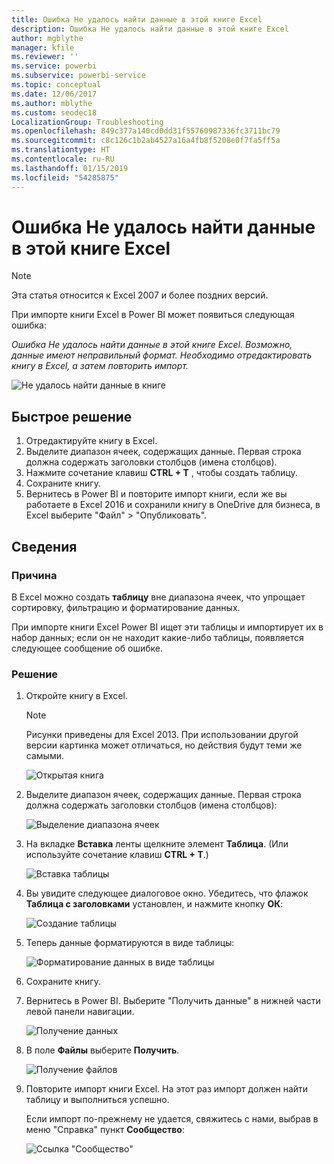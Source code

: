 ```yaml
---
title: Ошибка Не удалось найти данные в этой книге Excel
description: Ошибка Не удалось найти данные в этой книге Excel
author: mgblythe
manager: kfile
ms.reviewer: ''
ms.service: powerbi
ms.subservice: powerbi-service
ms.topic: conceptual
ms.date: 12/06/2017
ms.author: mblythe
ms.custom: seodec18
LocalizationGroup: Troubleshooting
ms.openlocfilehash: 849c377a140cd0dd31f55760987336fc3711bc79
ms.sourcegitcommit: c8c126c1b2ab4527a16a4fb8f5208e0f7fa5ff5a
ms.translationtype: HT
ms.contentlocale: ru-RU
ms.lasthandoff: 01/15/2019
ms.locfileid: "54285875"
---
```

# <a name="error-we-couldnt-find-any-data-in-your-excel-workbook"></a>Ошибка Не удалось найти данные в этой книге Excel

>[!NOTE]
>Эта статья относится к Excel 2007 и более поздних версий.

При импорте книги Excel в Power BI может появиться следующая ошибка:

*Ошибка Не удалось найти данные в этой книге Excel. Возможно, данные имеют неправильный формат. Необходимо отредактировать книгу в Excel, а затем повторить импорт.*

![Не удалось найти данные в книге](media/service-admin-troubleshoot-excel-workbook-data/pbi_wecouldntfindanydata.png)

## <a name="quick-solution"></a>Быстрое решение
1. Отредактируйте книгу в Excel.
2. Выделите диапазон ячеек, содержащих данные. Первая строка должна содержать заголовки столбцов (имена столбцов).
3. Нажмите сочетание клавиш **CTRL + T** , чтобы создать таблицу.
4. Сохраните книгу.
5. Вернитесь в Power BI и повторите импорт книги, если же вы работаете в Excel 2016 и сохранили книгу в OneDrive для бизнеса, в Excel выберите "Файл" > "Опубликовать".

## <a name="details"></a>Сведения
### <a name="cause"></a>Причина
В Excel можно создать **таблицу** вне диапазона ячеек, что упрощает сортировку, фильтрацию и форматирование данных.

При импорте книги Excel Power BI ищет эти таблицы и импортирует их в набор данных; если он не находит какие-либо таблицы, появляется следующее сообщение об ошибке.

### <a name="solution"></a>Решение
1. Откройте книгу в Excel. 
    >[!NOTE]
    >Рисунки приведены для Excel 2013. При использовании другой версии картинка может отличаться, но действия будут теми же самыми.
    
    ![Открытая книга](media/service-admin-troubleshoot-excel-workbook-data/pbi_trb_xlwksht1.png)
2. Выделите диапазон ячеек, содержащих данные. Первая строка должна содержать заголовки столбцов (имена столбцов):
   
    ![Выделение диапазона ячеек](media/service-admin-troubleshoot-excel-workbook-data/pbi_trb_xlwksht2.png)
3. На вкладке **Вставка** ленты щелкните элемент **Таблица**. (Или используйте сочетание клавиш **CTRL + T**.)
   
    ![Вставка таблицы](media/service-admin-troubleshoot-excel-workbook-data/pbi_trb_xlwksht3.png)
4. Вы увидите следующее диалоговое окно. Убедитесь, что флажок **Таблица с заголовками** установлен, и нажмите кнопку **ОК**:
   
    ![Создание таблицы](media/service-admin-troubleshoot-excel-workbook-data/pbi_trb_xlcreatetbl.png)
5. Теперь данные форматируются в виде таблицы:
   
    ![Форматирование данных в виде таблицы](media/service-admin-troubleshoot-excel-workbook-data/pbi_trb_xltbl.png)
6. Сохраните книгу.
7. Вернитесь в Power BI. Выберите "Получить данные" в нижней части левой панели навигации.
   
    ![Получение данных](media/service-admin-troubleshoot-excel-workbook-data/pbi_getdata.png)
8. В поле **Файлы** выберите **Получить**.
   
    ![Получение файлов](media/service-admin-troubleshoot-excel-workbook-data/pbi_getfiles.png)
9. Повторите импорт книги Excel. На этот раз импорт должен найти таблицу и выполниться успешно.
   
    Если импорт по-прежнему не удается, свяжитесь с нами, выбрав в меню "Справка" пункт **Сообщество**:
   
    ![Ссылка "Сообщество"](media/service-admin-troubleshoot-excel-workbook-data/pbi_questionmenucommunity.png)
